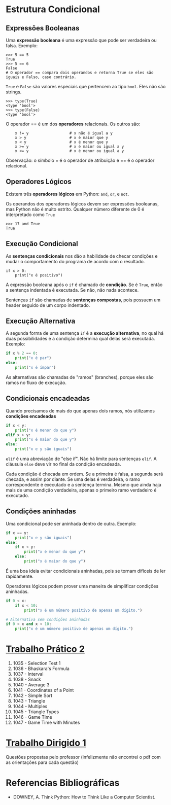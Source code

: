 # Estrutura Condicional

## Expressões Booleanas

Uma **expressão booleana** é uma expressão que pode ser verdadeira ou falsa. Exemplo:

```
>>> 5 == 5
True
>>> 5 == 6
False
# O operador == compara dois operandos e retorna True se eles são iguais e Falso, caso contrário.
```

`True` e `False` são valores especiais que pertencem ao tipo `bool`. Eles não são strings.

```
>>> type(True)
<type 'bool'>
>>> type(False)
<type 'bool'>
```

O operador == é um dos **operadores** relacionais. Os outros são:

```
	x != y					# x não é igual a y
	x > y					# x é maior que y
	x < y					# x é menor que y
	x >= y					# x é maior ou igual a y
	x <= y					# x é menor ou igual a y
``` 

Observação: o símbolo =  é o operador de atribuição e == é o operador relacional.

## Operadores Lógicos

Existem três **operadores lógicos** em Python: `and`, `or`, e `not`.

Os operandos dos operadores lógicos devem ser expressões booleanas, mas Python não é muito estrito. Qualquer número diferente de 0 é interpretado como `True`

```
>>> 17 and True
True
```

## Execução Condicional

As **sentenças condicionais** nos dão a habilidade de checar condições e mudar o comportamento do programa de acordo com o resultado.

```
if x > 0:
	print("x é positivo")
```

A expressão booleana após o `if` é chamado de **condição**. Se é `True`, então a sentença indentada é executada. Se não, não nada acontece.

Sentenças `if` são chamadas de **sentenças compostas**, pois possuem um header seguido de um corpo indentado.

## Execução Alternativa

A segunda forma de uma sentença `if` é a **execução alternativa**, no qual há duas possibilidades e a condição determina qual delas será executada. Exemplo:

```python
if x % 2 == 0:
	print("x é par")
else:
	print("x é ímpar")
```

As alternativas são chamadas de "ramos" (branches), porque eles são ramos no fluxo de execução.

## Condicionais encadeadas

Quando precisamos de mais do que apenas dois ramos, nós utilizamos **condições encadeadas**

```python
if x < y:
	print("x é menor do que y")
elif x > y:
	print("x é maior do que y")
else:
	print("x e y são iguais")
```

`elif` é uma abreviação de "else if". Não há limite para sentenças `elif`. A cláusula `else` deve vir no final da condição encadeada.

Cada condição é checada em ordem. Se a primeira é falsa, a segunda será checada, e assim por diante. Se uma delas é verdadeira, o ramo correspondente é executado e a sentença termina. Mesmo que ainda haja mais de uma condição verdadeira, apenas o primeiro ramo verdadeiro é executado.

## Condições aninhadas

Uma condicional pode ser aninhada dentro de outra. Exemplo:

```python
if x == y:
	print("x e y são iguais")
else:
	if x < y:
		print("x é menor do que y")
	else:
		print("x é maior do que y")
```

É uma boa ideia evitar condicionais aninhadas, pois se tornam difíceis de ler rapidamente.

Operadores lógicos podem prover uma maneira de simplificar condições aninhadas.
```python
if 0 < x:
	if x < 10:
		print("x é um número positivo de apenas um dígito.")

# Alternativa sem condições aninhadas
if 0 < x and x < 10:
	print("x é um número positivo de apenas um dígito.")
```

# [Trabalho Prático 2](https://github.com/elvinmatheus/universidade/tree/main/Fundamentos%20de%20Programa%C3%A7%C3%A3o/4.%20Estrutura%20Condicional/Trabalho%20Pr%C3%A1tico%202)

1. 1035 - Selection Test 1
2. 1036 - Bhaskara's Formula
3. 1037 - Interval
4. 1038 - Snack
5. 1040 - Average 3
6. 1041 - Coordinates of a Point
7. 1042 - Simple Sort
8. 1043 - Triangle
9. 1044 - Multiples
10. 1045 - Triangle Types
11. 1046 - Game Time
12. 1047 - Game Time with Minutes

# [Trabalho Dirigido 1](https://github.com/elvinmatheus/universidade/tree/main/Fundamentos%20de%20Programa%C3%A7%C3%A3o/4.%20Estrutura%20Condicional/Trabalho%20Dirigido%201)

Questões propostas pelo professor (infelizmente não encontrei o pdf com as orientações para cada questão)

# Referencias Bibliográficas
- DOWNEY, A. Think Python: How to Think Like a Computer Scientist.
